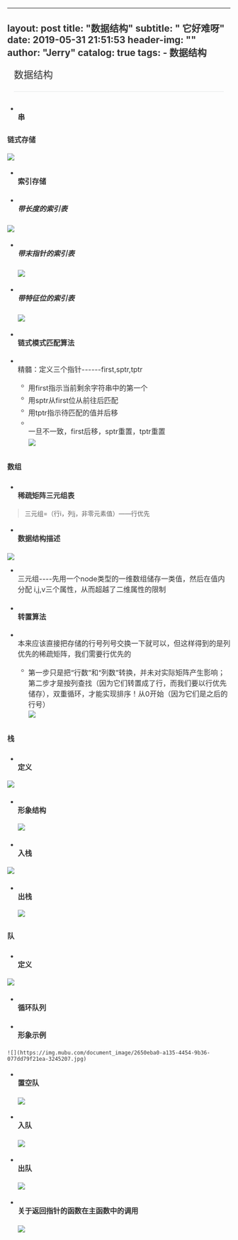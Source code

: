 
---
layout:     post
title:      "数据结构"
subtitle:   " 它好难呀"
date:       2019-05-31 21:51:53
header-img: ""
author:     "Jerry"
catalog: true
tags:
    - 数据结构
---
<head>
<title>数据结构 - 幕布</title>
<meta charset="utf-8"/>
<meta http-equiv="Content-Type" content="text/html; charset=utf-8" />
<meta name="renderer" content="webkit"/>
<meta name="author" content="mubu.com"/>
</head>
<body style="margin: 0;color: #333;font-family: SourceSansPro,-apple-system,BlinkMacSystemFont,'PingFang SC',Helvetica,Arial,'Microsoft YaHei',微软雅黑,黑体,Heiti,sans-serif,SimSun,宋体,serif">

<div class="export-wrapper"><div style="font-size: 22px; padding: 0 15px 0;"><div style="padding-bottom: 24px">数据结构</div><div style="background: #e5e6e8; height: 1px; margin-bottom: 20px;"></div></div>


   * ## <span class="content mubu-node" style="line-height: 24px; min-height: 24px; font-size: 16px; padding: 2px 0px; display: inline-block; vertical-align: top;">串</span>

  ###  <span class="content mubu-node" images="%5B%7B%22id%22%3A%2230216b07295448117-3245207%22%2C%22uri%22%3A%22document_image%2F8e861bda-52cc-41de-83ff-466746ef2bc2-3245207.jpg%22%2C%22ow%22%3A464%2C%22oh%22%3A150%2C%22w%22%3A367%7D%5D" style="line-height: 24px; min-height: 24px; font-size: 16px; padding: 2px 0px; display: inline-block; vertical-align: top;">链式存储</span>
  ![](https://img.mubu.com/document_image/8e861bda-52cc-41de-83ff-466746ef2bc2-3245207.jpg)

   * #### <span class="content mubu-node" style="line-height: 24px; min-height: 24px; font-size: 16px; padding: 2px 0px; display: inline-block; vertical-align: top;">索引存储</span>

   * ##### <span class="content mubu-node" images="%5B%7B%22id%22%3A%2211c16b072cf1de0e8-3245207%22%2C%22uri%22%3A%22document_image%2F038ea293-fae3-4700-8f17-293c4a3c08f6-3245207.jpg%22%2C%22ow%22%3A519%2C%22oh%22%3A146%2C%22w%22%3A408%7D%5D" style="line-height: 24px; min-height: 24px; font-size: 16px; padding: 2px 0px; display: inline-block; vertical-align: top;">带长度的索引表</span>
![](https://img.mubu.com/document_image/038ea293-fae3-4700-8f17-293c4a3c08f6-3245207.jpg)

   * ##### <span class="content mubu-node" images="%5B%7B%22id%22%3A%2216f16b072d917d185-3245207%22%2C%22uri%22%3A%22document_image%2F95f8b9b8-2979-490d-8136-836ef84d5592-3245207.jpg%22%2C%22ow%22%3A314%2C%22oh%22%3A137%2C%22w%22%3A247%7D%5D" style="line-height: 24px; min-height: 24px; font-size: 16px; padding: 2px 0px; display: inline-block; vertical-align: top;">带末指针的索引表</span>
      ![](https://img.mubu.com/document_image/95f8b9b8-2979-490d-8136-836ef84d5592-3245207.jpg)
   * ##### <span class="content mubu-node" images="%5B%7B%22id%22%3A%2239a16b072eb3c9051-3245207%22%2C%22uri%22%3A%22document_image%2Ffb1cb70f-cc64-4270-be31-096a9daf7018-3245207.jpg%22%2C%22ow%22%3A371%2C%22oh%22%3A300%2C%22w%22%3A263%7D%5D" style="line-height: 24px; min-height: 24px; font-size: 16px; padding: 2px 0px; display: inline-block; vertical-align: top;">带特征位的索引表</span>
      ![](https://img.mubu.com/document_image/fb1cb70f-cc64-4270-be31-096a9daf7018-3245207.jpg)
  * ####  <span class="content mubu-node" style="line-height: 24px; min-height: 24px; font-size: 16px; padding: 2px 0px; display: inline-block; vertical-align: top;">链式模式匹配算法</span>

   * <span class="content mubu-node" style="line-height: 24px; min-height: 24px; font-size: 16px; padding: 2px 0px; display: inline-block; vertical-align: top;">精髓：定义三个指针------first,sptr,tptr
        * <span class="content mubu-node" style="line-height: 24px; min-height: 24px; font-size: 16px; padding: 2px 0px; display: inline-block; vertical-align: top;">用first指示当前剩余字符串中的第一个</span>
        * <span class="content mubu-node" style="line-height: 24px; min-height: 24px; font-size: 16px; padding: 2px 0px; display: inline-block; vertical-align: top;">用sptr从first位从前往后匹配</span>
        * <span class="content mubu-node" style="line-height: 24px; min-height: 24px; font-size: 16px; padding: 2px 0px; display: inline-block; vertical-align: top;">用tptr指示待匹配的值并后移</span>
        * <span class="content mubu-node" images="%5B%7B%22id%22%3A%2221b16b07a0c87903f-3245207%22%2C%22uri%22%3A%22document_image%2F3e78d3b4-f091-44f3-9880-8c461da739c4-3245207.jpg%22%2C%22ow%22%3A697%2C%22oh%22%3A434%2C%22w%22%3A410%7D%5D" style="line-height: 24px; min-height: 24px; font-size: 16px; padding: 2px 0px; display: inline-block; vertical-align: top;">一旦不一致，first后移，sptr重置，tptr重置</span><div style="padding: 3px 0">![](https://img.mubu.com/document_image/3e78d3b4-f091-44f3-9880-8c461da739c4-3245207.jpg)</div></span>
   ## <span class="content mubu-node" style="line-height: 24px; min-height: 24px; font-size: 16px; padding: 2px 0px; display: inline-block; vertical-align: top;">数组</span>

  * ### <span class="content mubu-node" style="line-height: 24px; min-height: 24px; font-size: 16px; padding: 2px 0px; display: inline-block; vertical-align: top;">稀疏矩阵三元组表</span>

 >三元组=（行i，列j，非零元素值）——行优先

  * #### <span class="content mubu-node" images="%5B%7B%22id%22%3A%2214316b07a2cce507a-3245207%22%2C%22uri%22%3A%22document_image%2Fb4a6e555-b7dc-4efd-936d-e1f2d803047f-3245207.jpg%22%2C%22ow%22%3A463%2C%22oh%22%3A238%2C%22w%22%3A339%7D%5D" style="line-height: 24px; min-height: 24px; font-size: 16px; padding: 2px 0px; display: inline-block; vertical-align: top;">数据结构描述</span>
 ![](https://img.mubu.com/document_image/b4a6e555-b7dc-4efd-936d-e1f2d803047f-3245207.jpg)

  * <span class="content mubu-node" style="line-height: 24px; min-height: 24px; font-size: 16px; padding: 2px 0px; display: inline-block; vertical-align: top;">三元组----先用一个node类型的一维数组储存一类值，然后在值内分配 i,j,v三个属性，从而超越了二维属性的限制</span>

  * #### <span class="content mubu-node" style="line-height: 24px; min-height: 24px; font-size: 16px; padding: 2px 0px; display: inline-block; vertical-align: top;">转置算法</span>

   *   <span class="content mubu-node" style="line-height: 24px; min-height: 24px; font-size: 16px; padding: 2px 0px; display: inline-block; vertical-align: top;">本来应该直接把存储的行号列号交换一下就可以，但这样得到的是列优先的稀疏矩阵，我们需要行优先的</span>

        *   <span class="content mubu-node" images="%5B%7B%22id%22%3A%222d516b07a92f2d094-3245207%22%2C%22uri%22%3A%22document_image%2F1937b2ff-1c4a-4f04-b0d5-08a2ff50968a-3245207.jpg%22%2C%22ow%22%3A919%2C%22oh%22%3A817%2C%22w%22%3A352%7D%5D" style="line-height: 24px; min-height: 24px; font-size: 16px; padding: 2px 0px; display: inline-block; vertical-align: top;">第一步只是把“行数”和“列数”转换，并未对实际矩阵产生影响；第二步才是按列查找（因为它们转置成了行，而我们要以行优先储存），双重循环，才能实现排序！从0开始（因为它们是之后的行号）</span>
      ![](https://img.mubu.com/document_image/1937b2ff-1c4a-4f04-b0d5-08a2ff50968a-3245207.jpg)
   ## <span class="content mubu-node" style="line-height: 24px; min-height: 24px; font-size: 16px; padding: 2px 0px; display: inline-block; vertical-align: top;">栈</span>

   * ### <span class="content mubu-node" images="%5B%7B%22id%22%3A%2212416b08026ac5187-3245207%22%2C%22uri%22%3A%22document_image%2Ff4eecf57-f98b-4f6f-955b-d466ed2d49ff-3245207.jpg%22%2C%22ow%22%3A389%2C%22oh%22%3A108%2C%22w%22%3A332%7D%5D" style="line-height: 24px; min-height: 24px; font-size: 16px; padding: 2px 0px; display: inline-block; vertical-align: top;">定义</span>
 ![](https://img.mubu.com/document_image/f4eecf57-f98b-4f6f-955b-d466ed2d49ff-3245207.jpg)

   * ### <span class="content mubu-node" images="%5B%7B%22id%22%3A%22b16b0807bb6a193-3245207%22%2C%22uri%22%3A%22document_image%2F68a09350-4192-432b-a6c0-4817e85b19a6-3245207.jpg%22%2C%22ow%22%3A210%2C%22oh%22%3A448%2C%22w%22%3A109%7D%5D" style="line-height: 24px; min-height: 24px; font-size: 16px; padding: 2px 0px; display: inline-block; vertical-align: top;">形象结构</span>
      ![](https://img.mubu.com/document_image/68a09350-4192-432b-a6c0-4817e85b19a6-3245207.jpg)
  * ### <span class="content mubu-node" images="%5B%7B%22id%22%3A%223bf16b0802efb9027-3245207%22%2C%22uri%22%3A%22document_image%2Fa0413bd9-e342-4dc6-b8d2-3069f89e2d2f-3245207.jpg%22%2C%22ow%22%3A855%2C%22oh%22%3A229%2C%22w%22%3A708%7D%5D" style="line-height: 24px; min-height: 24px; font-size: 16px; padding: 2px 0px; display: inline-block; vertical-align: top;">入栈</span>
 ![](https://img.mubu.com/document_image/a0413bd9-e342-4dc6-b8d2-3069f89e2d2f-3245207.jpg)
  * ### <span class="content mubu-node" images="%5B%7B%22id%22%3A%2226916b0808c4d203e-3245207%22%2C%22uri%22%3A%22document_image%2Fc21ef859-ed45-4bc1-baf7-0fd273c75cd2-3245207.jpg%22%2C%22ow%22%3A446%2C%22oh%22%3A232%2C%22w%22%3A370%7D%5D" style="line-height: 24px; min-height: 24px; font-size: 16px; padding: 2px 0px; display: inline-block; vertical-align: top;">出栈</span>
    ![](https://img.mubu.com/document_image/c21ef859-ed45-4bc1-baf7-0fd273c75cd2-3245207.jpg)
   ## <span class="content mubu-node" style="line-height: 24px; min-height: 24px; font-size: 16px; padding: 2px 0px; display: inline-block; vertical-align: top;">队</span>

  * ### <span class="content mubu-node" images="%5B%7B%22id%22%3A%22c616b08cb2da40ff-3245207%22%2C%22uri%22%3A%22document_image%2Fd647ecdd-13cc-4c30-9ea4-b7ef116636d5-3245207.jpg%22%2C%22ow%22%3A325%2C%22oh%22%3A119%2C%22w%22%3A254%7D%5D" style="line-height: 24px; min-height: 24px; font-size: 16px; padding: 2px 0px; display: inline-block; vertical-align: top;">定义</span>
 ![](https://img.mubu.com/document_image/d647ecdd-13cc-4c30-9ea4-b7ef116636d5-3245207.jpg)

   * ### <span class="content mubu-node" style="line-height: 24px; min-height: 24px; font-size: 16px; padding: 2px 0px; display: inline-block; vertical-align: top;">循环队列</span>

   * #### <span class="content mubu-node" images="%5B%7B%22id%22%3A%222d916b08d164ee154-3245207%22%2C%22uri%22%3A%22document_image%2F2650eba0-a135-4454-9b36-077dd79f21ea-3245207.jpg%22%2C%22ow%22%3A517%2C%22oh%22%3A192%2C%22w%22%3A262%7D%5D" style="line-height: 24px; min-height: 24px; font-size: 16px; padding: 2px 0px; display: inline-block; vertical-align: top;">形象示例</span>
    ![](https://img.mubu.com/document_image/2650eba0-a135-4454-9b36-077dd79f21ea-3245207.jpg)

   * #### <span class="content mubu-node" images="%5B%7B%22id%22%3A%2236e16b08d2e8d50bf-3245207%22%2C%22uri%22%3A%22document_image%2F60049f5e-5401-4268-9191-50d9fa874756-3245207.jpg%22%2C%22ow%22%3A779%2C%22oh%22%3A241%2C%22w%22%3A537%7D%5D" style="line-height: 24px; min-height: 24px; font-size: 16px; padding: 2px 0px; display: inline-block; vertical-align: top;">置空队</span>
      ![](https://img.mubu.com/document_image/60049f5e-5401-4268-9191-50d9fa874756-3245207.jpg)
   * #### <span class="content mubu-node" images="%5B%7B%22id%22%3A%2221f16b08d352d901b-3245207%22%2C%22uri%22%3A%22document_image%2F8aeaa621-2ae5-4a4e-8994-af0b7da6c5dd-3245207.jpg%22%2C%22ow%22%3A703%2C%22oh%22%3A272%2C%22w%22%3A515%7D%5D" style="line-height: 24px; min-height: 24px; font-size: 16px; padding: 2px 0px; display: inline-block; vertical-align: top;">入队</span>
      ![](https://img.mubu.com/document_image/8aeaa621-2ae5-4a4e-8994-af0b7da6c5dd-3245207.jpg)
   * #### <span class="content mubu-node" images="%5B%7B%22id%22%3A%221a416b08d463280d-3245207%22%2C%22uri%22%3A%22document_image%2F3c711182-1e72-4004-8981-188f27ec287e-3245207.jpg%22%2C%22ow%22%3A378%2C%22oh%22%3A481%2C%22w%22%3A248%7D%5D" style="line-height: 24px; min-height: 24px; font-size: 16px; padding: 2px 0px; display: inline-block; vertical-align: top;">出队</span>
      ![](https://img.mubu.com/document_image/3c711182-1e72-4004-8981-188f27ec287e-3245207.jpg)
   * #### <span class="content mubu-node" images="%5B%7B%22id%22%3A%221fc16b08d5be98152-3245207%22%2C%22uri%22%3A%22document_image%2F74b2007d-9014-4305-92ad-1e8cfe94395b-3245207.jpg%22%2C%22ow%22%3A779%2C%22oh%22%3A316%2C%22w%22%3A506%7D%5D" style="line-height: 24px; min-height: 24px; font-size: 16px; padding: 2px 0px; display: inline-block; vertical-align: top;">关于返回指针的函数在主函数中的调用</span>
      ![](https://img.mubu.com/document_image/74b2007d-9014-4305-92ad-1e8cfe94395b-3245207.jpg)</div>

</body>
</html>